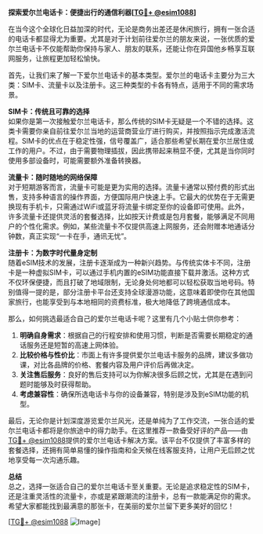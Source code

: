 **探索爱尔兰电话卡：便捷出行的通信利器[[TG💪+ @esim1088](https://t.me/s/esim1088)]**

在当今这个全球化日益加深的时代，无论是商务出差还是休闲旅行，拥有一张合适的电话卡都显得尤为重要。尤其是对于计划前往爱尔兰的朋友来说，一张优质的爱尔兰电话卡不仅能帮助你保持与家人、朋友的联系，还能让你在异国他乡畅享互联网服务，让旅程更加轻松愉快。

首先，让我们来了解一下爱尔兰电话卡的基本类型。爱尔兰的电话卡主要分为三大类：SIM卡、流量卡以及注册卡。这三种类型的卡各有特点，适用于不同的需求场景。

**SIM卡：传统且可靠的选择**  
如果你是第一次接触爱尔兰电话卡，那么传统的SIM卡无疑是一个不错的选择。这类卡需要你亲自前往爱尔兰当地的运营商营业厅进行购买，并按照指示完成激活流程。SIM卡的优点在于稳定性强，信号覆盖广，适合那些希望长期在爱尔兰居住或工作的用户。不过，由于需要物理插拔，因此携带起来稍显不便，尤其是当你同时使用多部设备时，可能需要额外准备转换器。

**流量卡：随时随地的网络保障**  
对于短期游客而言，流量卡可能是更为实用的选择。流量卡通常以预付费的形式出售，支持多种语言的操作界面，方便国际用户快速上手。它最大的优势在于无需更换现有手机卡，只需通过WiFi或蓝牙将流量卡绑定至你的设备即可使用。此外，许多流量卡还提供灵活的套餐选择，比如按天计费或是包月套餐，能够满足不同用户的个性化需求。例如，某些流量卡不仅提供高速上网服务，还会附赠本地通话分钟数，真正实现“一卡在手，通讯无忧”。

**注册卡：为数字时代量身定制**  
随着eSIM技术的发展，注册卡逐渐成为一种新兴趋势。与传统实体卡不同，注册卡是一种虚拟SIM卡，可以通过手机内置的eSIM功能直接下载并激活。这种方式不仅环保便捷，而且打破了地域限制，无论身处何地都可以轻松获取当地号码。特别值得一提的是，部分注册卡平台还支持全球漫游功能，这意味着即使你在其他国家旅行，也能享受到与本地相同的资费标准，极大地降低了跨境通信成本。

那么，如何挑选最适合自己的爱尔兰电话卡呢？这里有几个小贴士供你参考：

1. **明确自身需求**：根据自己的行程安排和使用习惯，判断是否需要长期稳定的通话服务还是短暂的高速上网体验。
2. **比较价格与性价比**：市面上有许多提供爱尔兰电话卡服务的品牌，建议多做功课，对比各品牌的价格、套餐内容及用户评价后再做决定。
3. **关注售后服务**：良好的售后支持可以为你解决很多后顾之忧，尤其是在遇到问题时能够及时获得帮助。
4. **考虑兼容性**：确保所选电话卡与你的设备兼容，特别是涉及到eSIM功能的机型。

最后，无论你是计划深度游览爱尔兰风光，还是单纯为了工作交流，一张合适的爱尔兰电话卡都将是你旅途中的得力助手。在这里推荐一款备受好评的产品——由[TG💪+ @esim1088](https://t.me/s/esim1088)提供的爱尔兰电话卡解决方案。该平台不仅提供了丰富多样的套餐选择，还拥有简单易懂的操作指南和全天候在线客服支持，让用户无后顾之忧地享受每一次沟通乐趣。

**总结**  
总之，选择一张适合自己的爱尔兰电话卡至关重要。无论是追求稳定性的SIM卡，还是注重灵活性的流量卡，亦或是紧跟潮流的注册卡，总有一款能满足你的需求。希望大家都能找到最满意的那张卡，在美丽的爱尔兰留下更多美好的回忆！

[[TG💪+ @esim1088](https://t.me/s/esim1088) ![Image](https://i.postimg.cc/4NQfJmqS/Snipaste-2025-05-13-00-14-12.png)]